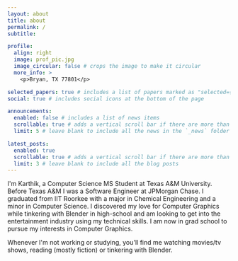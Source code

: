```yaml
---
layout: about
title: about
permalink: /
subtitle:

profile:
  align: right
  image: prof_pic.jpg
  image_circular: false # crops the image to make it circular
  more_info: >
    <p>Bryan, TX 77801</p>

selected_papers: true # includes a list of papers marked as "selected={true}"
social: true # includes social icons at the bottom of the page

announcements:
  enabled: false # includes a list of news items
  scrollable: true # adds a vertical scroll bar if there are more than 3 news items
  limit: 5 # leave blank to include all the news in the `_news` folder

latest_posts:
  enabled: true
  scrollable: true # adds a vertical scroll bar if there are more than 3 new posts items
  limit: 3 # leave blank to include all the blog posts
---
```


I'm Karthik, a Computer Science MS Student at Texas A&M University. Before Texas A&M I was a Software Engineer at JPMorgan Chase. I graduated from IIT Roorkee with a major in Chemical Engineering and a minor in Computer Science. I discovered my love for Computer Graphics while tinkering with Blender in high-school and am looking to get into the entertainment industry using my technical skills. I am now in grad school to pursue my interests in Computer Graphics.

Whenever I'm not working or studying, you'll find me watching movies/tv shows, reading (mostly fiction) or tinkering with Blender.